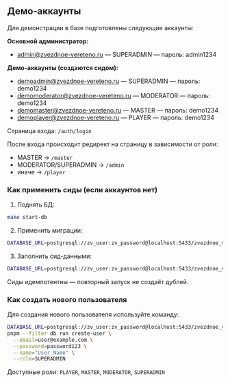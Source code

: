 ## Демо-аккаунты

Для демонстрации в базе подготовлены следующие аккаунты:

**Основной администратор:**
- admin@zvezdnoe-vereteno.ru — SUPERADMIN — пароль: admin1234

**Демо-аккаунты (создаются сидом):**
- demoadmin@zvezdnoe-vereteno.ru — SUPERADMIN — пароль: demo1234
- demomoderator@zvezdnoe-vereteno.ru — MODERATOR — пароль: demo1234
- demomaster@zvezdnoe-vereteno.ru — MASTER — пароль: demo1234
- demoplayer@zvezdnoe-vereteno.ru — PLAYER — пароль: demo1234

Страница входа: `/auth/login`

После входа происходит редирект на страницу в зависимости от роли:

- MASTER → `/master`
- MODERATOR/SUPERADMIN → `/admin`
- иначе → `/player`

### Как применить сиды (если аккаунтов нет)

1) Поднять БД:
```bash
make start-db
```

2) Применить миграции:
```bash
DATABASE_URL=postgresql://zv_user:zv_password@localhost:5433/zvezdnoe_vereteno make db-migrate
```

3) Заполнить сид-данными:
```bash
DATABASE_URL=postgresql://zv_user:zv_password@localhost:5433/zvezdnoe_vereteno make db-seed
```

Сиды идемпотентны — повторный запуск не создаёт дублей.

### Как создать нового пользователя

Для создания нового пользователя используйте команду:

```bash
DATABASE_URL=postgresql://zv_user:zv_password@localhost:5433/zvezdnoe_vereteno \
pnpm --filter db run create-user \
  --email=user@example.com \
  --password=password123 \
  --name="User Name" \
  --role=SUPERADMIN
```

Доступные роли: `PLAYER`, `MASTER`, `MODERATOR`, `SUPERADMIN`


